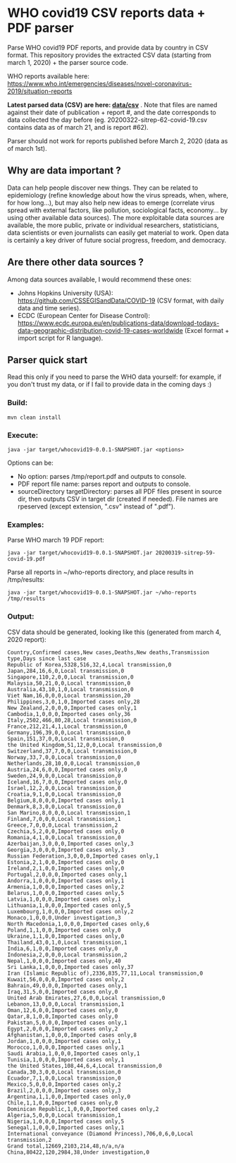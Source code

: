 # WHO covid19 CSV reports data + PDF parser

Parse WHO covid19 PDF reports, and provide data by country in CSV format.
This repository provides the extracted CSV data (starting from march 1, 2020) + the parser source code.

WHO reports available here:
https://www.who.int/emergencies/diseases/novel-coronavirus-2019/situation-reports

**Latest parsed data (CSV) are here: [data/csv](data/csv)** . Note that files are named against their date of publication + report #, and the date corresponds to data collected the day before (eg. 20200322-sitrep-62-covid-19.csv contains data as of march 21, and is report #62).

Parser should not work for reports published before March 2, 2020 (data as of march 1st).

## Why are data important ?

Data can help people discover new things. They can be related to epidemiology (refine knowledge about how the virus spreads, when, where, for how long...), but may also help new ideas to emerge (correlate virus spread with external factors, like pollution, sociological facts, economy... by using other available data sources).
The more exploitable data sources are available, the more public, private or individual researchers, statisticians, data scientists or even journalists can easily get material to work.
Open data is certainly a key driver of future social progress, freedom, and democracy.

## Are there other data sources ?

Among data sources available, I would recommend these ones:
- Johns Hopkins University (USA): https://github.com/CSSEGISandData/COVID-19 (CSV format, with daily data and time series).
- ECDC (European Center for Disease Control): https://www.ecdc.europa.eu/en/publications-data/download-todays-data-geographic-distribution-covid-19-cases-worldwide (Excel format + import script for R language).

## Parser quick start

Read this only if you need to parse the WHO data yourself: for example, if you don't trust my data, or if I fail to provide data in the coming days :)

### Build:
```
mvn clean install
```

### Execute:

```
java -jar target/whocovid19-0.0.1-SNAPSHOT.jar <options>
```

Options can be:
* No option: parses /tmp/report.pdf and outputs to console.
* PDF report file name: parses report and outputs to console.
* sourceDirectory targetDirectory: parses all PDF files present in source dir, then outputs CSV in target dir (created if needed). File names are rpeserved (except extension, ".csv" instead of ".pdf").

### Examples:

Parse WHO march 19 PDF report:
```
java -jar target/whocovid19-0.0.1-SNAPSHOT.jar 20200319-sitrep-59-covid-19.pdf
```

Parse all reports in ~/who-reports directory, and place results in /tmp/results:
```
java -jar target/whocovid19-0.0.1-SNAPSHOT.jar ~/who-reports /tmp/results
```

### Output:

CSV data should be generated, looking like this (generated from march 4, 2020 report):

```
Country,Confirmed cases,New cases,Deaths,New deaths,Transmission type,Days since last case
Republic of Korea,5328,516,32,4,Local transmission,0
Japan,284,16,6,0,Local transmission,0
Singapore,110,2,0,0,Local transmission,0
Malaysia,50,21,0,0,Local transmission,0
Australia,43,10,1,0,Local transmission,0
Viet Nam,16,0,0,0,Local transmission,20
Philippines,3,0,1,0,Imported cases only,28
New Zealand,2,0,0,0,Imported cases only,1
Cambodia,1,0,0,0,Imported cases only,36
Italy,2502,466,80,28,Local transmission,0
France,212,21,4,1,Local transmission,0
Germany,196,39,0,0,Local transmission,0
Spain,151,37,0,0,Local transmission,0
the United Kingdom,51,12,0,0,Local transmission,0
Switzerland,37,7,0,0,Local transmission,0
Norway,33,7,0,0,Local transmission,0
Netherlands,28,10,0,0,Local transmission,0
Austria,24,6,0,0,Imported cases only,0
Sweden,24,9,0,0,Local transmission,0
Iceland,16,7,0,0,Imported cases only,0
Israel,12,2,0,0,Local transmission,0
Croatia,9,1,0,0,Local transmission,0
Belgium,8,0,0,0,Imported cases only,1
Denmark,8,3,0,0,Local transmission,0
San Marino,8,0,0,0,Local transmission,1
Finland,7,0,0,0,Local transmission,1
Greece,7,0,0,0,Local transmission,2
Czechia,5,2,0,0,Imported cases only,0
Romania,4,1,0,0,Local transmission,0
Azerbaijan,3,0,0,0,Imported cases only,3
Georgia,3,0,0,0,Imported cases only,3
Russian Federation,3,0,0,0,Imported cases only,1
Estonia,2,1,0,0,Imported cases only,0
Ireland,2,1,0,0,Imported cases only,0
Portugal,2,0,0,0,Imported cases only,1
Andorra,1,0,0,0,Imported cases only,1
Armenia,1,0,0,0,Imported cases only,2
Belarus,1,0,0,0,Imported cases only,5
Latvia,1,0,0,0,Imported cases only,1
Lithuania,1,0,0,0,Imported cases only,5
Luxembourg,1,0,0,0,Imported cases only,2
Monaco,1,0,0,0,Under investigation,3
North Macedonia,1,0,0,0,Imported cases only,6
Poland,1,1,0,0,Imported cases only,0
Ukraine,1,1,0,0,Imported cases only,0
Thailand,43,0,1,0,Local transmission,1
India,6,1,0,0,Imported cases only,0
Indonesia,2,0,0,0,Local transmission,2
Nepal,1,0,0,0,Imported cases only,40
Sri Lanka,1,0,0,0,Imported cases only,37
Iran (Islamic Republic of),2336,835,77,11,Local transmission,0
Kuwait,56,0,0,0,Imported cases only,2
Bahrain,49,0,0,0,Imported cases only,1
Iraq,31,5,0,0,Imported cases only,0
United Arab Emirates,27,6,0,0,Local transmission,0
Lebanon,13,0,0,0,Local transmission,1
Oman,12,6,0,0,Imported cases only,0
Qatar,8,1,0,0,Imported cases only,0
Pakistan,5,0,0,0,Imported cases only,1
Egypt,2,0,0,0,Imported cases only,2
Afghanistan,1,0,0,0,Imported cases only,8
Jordan,1,0,0,0,Imported cases only,1
Morocco,1,0,0,0,Imported cases only,1
Saudi Arabia,1,0,0,0,Imported cases only,1
Tunisia,1,0,0,0,Imported cases only,1
the United States,108,44,6,4,Local transmission,0
Canada,30,3,0,0,Local transmission,0
Ecuador,7,1,0,0,Local transmission,0
Mexico,5,0,0,0,Imported cases only,2
Brazil,2,0,0,0,Imported cases only,3
Argentina,1,1,0,0,Imported cases only,0
Chile,1,1,0,0,Imported cases only,0
Dominican Republic,1,0,0,0,Imported cases only,2
Algeria,5,0,0,0,Local transmission,1
Nigeria,1,0,0,0,Imported cases only,5
Senegal,1,0,0,0,Imported cases only,1
International conveyance (Diamond Princess),706,0,6,0,Local transmission,2
Grand total,12669,2103,214,48,n/a,n/a
China,80422,120,2984,38,Under investigation,0
```


